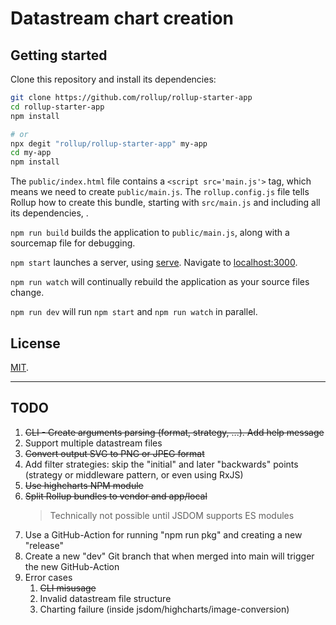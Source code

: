 # Datastream chart creation

## Getting started

Clone this repository and install its dependencies:

```bash
git clone https://github.com/rollup/rollup-starter-app
cd rollup-starter-app
npm install

# or
npx degit "rollup/rollup-starter-app" my-app
cd my-app
npm install
```

The `public/index.html` file contains a `<script src='main.js'>` tag, which means we need to create `public/main.js`. The `rollup.config.js` file tells Rollup how to create this bundle, starting with `src/main.js` and including all its dependencies, .

`npm run build` builds the application to `public/main.js`, along with a sourcemap file for debugging.

`npm start` launches a server, using [serve](https://github.com/zeit/serve). Navigate to [localhost:3000](http://localhost:3000).

`npm run watch` will continually rebuild the application as your source files change.

`npm run dev` will run `npm start` and `npm run watch` in parallel.

## License

[MIT](LICENSE).

---

## TODO

1. ~~CLI - Create arguments parsing (format, strategy, ...). Add help message~~
1. Support multiple datastream files
1. ~~Convert output SVG to PNG or JPEG format~~
1. Add filter strategies:  skip the "initial" and later "backwards" points (strategy or middleware pattern, or even using RxJS)
1. ~~Use highcharts NPM module~~
1. ~~Split Rollup bundles to vendor and app/local~~
    > Technically  not possible until JSDOM supports ES modules
1. Use a GitHub-Action for running "npm run pkg" and creating a new "release"
1. Create a new "dev" Git branch that when merged into main will trigger the new GitHub-Action
1. Error cases
    1. ~~CLI misusage~~
    1. Invalid datastream file structure
    1. Charting failure (inside jsdom/highcharts/image-conversion)
